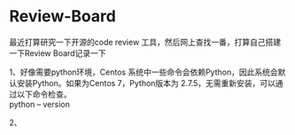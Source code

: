 # Review-Board

最近打算研究一下开源的code review 工具，然后网上查找一番，打算自己搭建一下Review Board记录一下    

1、好像需要python环境，Centos 系统中一些命令会依赖Python，因此系统会默认安装Python。如果为Centos 7，Python版本为 2.7.5，无需重新安装，可以通过以下命令检查。    
python – version    

2、


